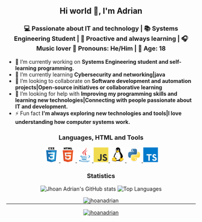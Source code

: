 <h2 align="center">Hi world 👋, I'm Adrian</h2>

<h3 align="center">💻 Passionate about IT and technology | 📚 Systems Engineering Student | 🚀 Proactive and always learning | 🎧 Music lover 👤 Pronouns: He/Him | 📅 Age: 18</h3>

- 🔭 I’m currently working on **Systems Engineering student and self-learning programming.**
- 🌱 I’m currently learning **Cybersecurity and networking|java**
- 👯 I’m looking to collaborate on **Software development and automation projects|Open-source initiatives or collaborative learning**
- 🤝 I’m looking for help with **Improving my programming skills and learning new technologies|Connecting with people passionate about IT and development.**
- ⚡ Fun fact **I'm always exploring new technologies and tools|I love understanding how computer systems work.**

<h3 align="center">Languages, HTML and Tools</h3>
<p align="center"> 
  <a href="https://www.w3schools.com/css/" target="_blank" rel="noreferrer"> 
    <img src="https://raw.githubusercontent.com/devicons/devicon/master/icons/css3/css3-original-wordmark.svg" alt="css3" width="40" height="40"/> 
  </a> 
  <a href="https://www.w3.org/html/" target="_blank" rel="noreferrer"> 
    <img src="https://raw.githubusercontent.com/devicons/devicon/master/icons/html5/html5-original-wordmark.svg" alt="html5" width="40" height="40"/> 
  </a> 
  <a href="https://www.java.com" target="_blank" rel="noreferrer"> 
    <img src="https://raw.githubusercontent.com/devicons/devicon/master/icons/java/java-original.svg" alt="java" width="40" height="40"/> 
  </a> 
  <a href="https://developer.mozilla.org/en-US/docs/Web/JavaScript" target="_blank" rel="noreferrer"> 
    <img src="https://raw.githubusercontent.com/devicons/devicon/master/icons/javascript/javascript-original.svg" alt="javascript" width="40" height="40"/> 
  </a> 
  <a href="https://www.linux.org/" target="_blank" rel="noreferrer"> 
    <img src="https://raw.githubusercontent.com/devicons/devicon/master/icons/linux/linux-original.svg" alt="linux" width="40" height="40"/> 
  </a> 
  <a href="https://www.python.org" target="_blank" rel="noreferrer"> 
    <img src="https://raw.githubusercontent.com/devicons/devicon/master/icons/python/python-original.svg" alt="python" width="40" height="40"/> 
  </a> 
  <a href="https://www.typescriptlang.org/" target="_blank" rel="noreferrer"> 
    <img src="https://raw.githubusercontent.com/devicons/devicon/master/icons/typescript/typescript-original.svg" alt="typescript" width="40" height="40"/> 
  </a> 
</p>

<h3 align="center">Statistics</h3>

<p align="center">
  <img src="https://github-readme-stats.vercel.app/api?username=jhoanadrian&show_icons=true&locale=en&bg_color=00000000&hide_border=true&title_color=4329ff&icon_color=0d00ff&text_color=625afa" alt="Jhoan Adrian's GitHub stats" />
  <img src="https://github-readme-stats.vercel.app/api/top-langs?username=jhoanadrian&show_icons=true&locale=en&layout=compact&bg_color=00000000&hide_border=true&title_color=4329ff&text_color=6a91fc" alt="Top Languages" />
</p>

<div align="center">
  <img src="https://github-readme-streak-stats.herokuapp.com/?user=jhoanadrian&background=00000000&hide_border=true&stroke=0d00ff&ring=32287a&fire=0E5BCF&currStreakNum=5b45ff&sideNums=5b45ff&currStreakLabel=4329ff&sideLabels=2651ff&dates=6a91fc" alt="jhoanadrian" />
</div>

<hr style="width:100%;text-align:center;margin:auto;">
<p align="center"> 
  <a href="https://github.com/ryo-ma/github-profile-trophy">
    <img src="https://github-profile-trophy.vercel.app/?username=jhoanadrian&theme=algolia&no-bg=true&no-frame=true&row=1&column=6" alt="jhoanadrian" />
  </a> 
</p>

